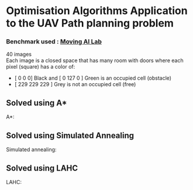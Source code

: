 # Optimisation Algorithms Application to the UAV Path planning problem                      
### Benchmark used : [Moving AI Lab](https://www.movingai.com/benchmarks/grids.html)                 
40 images   
Each image is a closed space that has many room with doors where each pixel (square) has a color of:      
* [  0   0   0] Black  and  [ 0 127 0 ] Green  is an occupied cell (obstacle)
* [ 229 229 229 ] Grey is not  an occupied cell (free)
  
                    
## Solved using A*       
A*:     
       
## Solved using Simulated Annealing        
Simulated annealing:      
    
## Solved using LAHC    
LAHC:   
